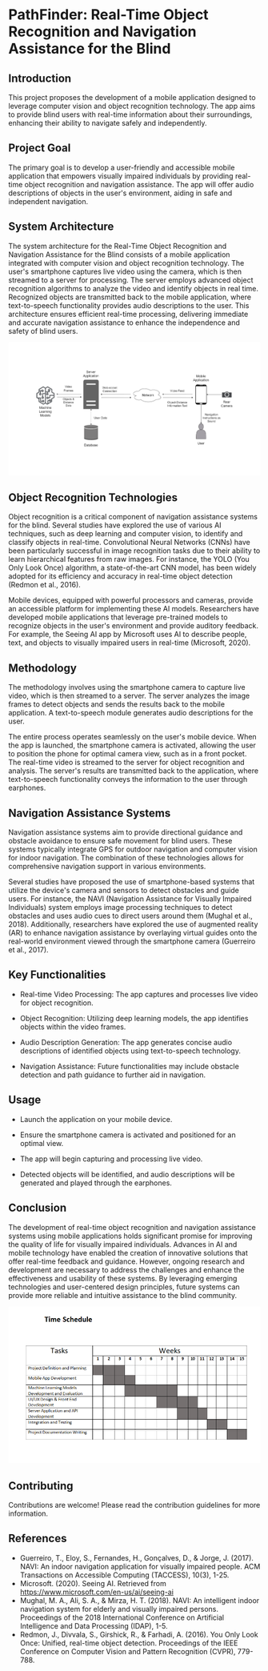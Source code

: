 # PathFinder: Real-Time Object Recognition and Navigation Assistance for the Blind

## Introduction

This project proposes the development of a mobile application designed to leverage computer vision and object recognition technology. The app aims to provide blind users with real-time information about their surroundings, enhancing their ability to navigate safely and independently.

## Project Goal

The primary goal is to develop a user-friendly and accessible mobile application that empowers visually impaired individuals by providing real-time object recognition and navigation assistance. The app will offer audio descriptions of objects in the user's environment, aiding in safe and independent navigation.

## System Architecture
The system architecture for the Real-Time Object Recognition and Navigation Assistance for the Blind consists of a mobile application integrated with computer vision and object recognition technology. The user's smartphone captures live video using the camera, which is then streamed to a server for processing. The server employs advanced object recognition algorithms to analyze the video and identify objects in real time. Recognized objects are transmitted back to the mobile application, where text-to-speech functionality provides audio descriptions to the user. This architecture ensures efficient real-time processing, delivering immediate and accurate navigation assistance to enhance the independence and safety of blind users.

  
![System Architecture](https://github.com/NadeeTharuka/pathfinder/blob/main/Blind%20app.drawio%20Light.png)

## Object Recognition Technologies

Object recognition is a critical component of navigation assistance systems for the blind. Several studies have explored the use of various AI techniques, such as deep learning and computer vision, to identify and classify objects in real-time. Convolutional Neural Networks (CNNs) have been particularly successful in image recognition tasks due to their ability to learn hierarchical features from raw images. For instance, the YOLO (You Only Look Once) algorithm, a state-of-the-art CNN model, has been widely adopted for its efficiency and accuracy in real-time object detection (Redmon et al., 2016).

Mobile devices, equipped with powerful processors and cameras, provide an accessible platform for implementing these AI models. Researchers have developed mobile applications that leverage pre-trained models to recognize objects in the user's environment and provide auditory feedback. For example, the Seeing AI app by Microsoft uses AI to describe people, text, and objects to visually impaired users in real-time (Microsoft, 2020).

## Methodology

The methodology involves using the smartphone camera to capture live video, which is then streamed to a server. The server analyzes the image frames to detect objects and sends the results back to the mobile application. A text-to-speech module generates audio descriptions for the user.

The entire process operates seamlessly on the user's mobile device. When the app is launched, the smartphone camera is activated, allowing the user to position the phone for optimal camera view, such as in a front pocket. The real-time video is streamed to the server for object recognition and analysis. The server's results are transmitted back to the application, where text-to-speech functionality conveys the information to the user through earphones.

## Navigation Assistance Systems

Navigation assistance systems aim to provide directional guidance and obstacle avoidance to ensure safe movement for blind users. These systems typically integrate GPS for outdoor navigation and computer vision for indoor navigation. The combination of these technologies allows for comprehensive navigation support in various environments.

Several studies have proposed the use of smartphone-based systems that utilize the device's camera and sensors to detect obstacles and guide users. For instance, the NAVI (Navigation Assistance for Visually Impaired Individuals) system employs image processing techniques to detect obstacles and uses audio cues to direct users around them (Mughal et al., 2018). Additionally, researchers have explored the use of augmented reality (AR) to enhance navigation assistance by overlaying virtual guides onto the real-world environment viewed through the smartphone camera (Guerreiro et al., 2017).

## Key Functionalities

- Real-time Video Processing: The app captures and processes live video for object recognition.

- Object Recognition: Utilizing deep learning models, the app identifies objects within the video frames.

- Audio Description Generation: The app generates concise audio descriptions of identified objects using text-to-speech technology.

- Navigation Assistance: Future functionalities may include obstacle detection and path guidance to further aid in navigation.


## Usage

- Launch the application on your mobile device.

- Ensure the smartphone camera is activated and positioned for an optimal view.

- The app will begin capturing and processing live video.

- Detected objects will be identified, and audio descriptions will be generated and played through the earphones.

## Conclusion

The development of real-time object recognition and navigation assistance systems using mobile applications holds significant promise for improving the quality of life for visually impaired individuals. Advances in AI and mobile technology have enabled the creation of innovative solutions that offer real-time feedback and guidance. However, ongoing research and development are necessary to address the challenges and enhance the effectiveness and usability of these systems. By leveraging emerging technologies and user-centered design principles, future systems can provide more reliable and intuitive assistance to the blind community.


![](https://github.com/NadeeTharuka/pathfinder/blob/main/Gantt%20Chart.PNG)


## Contributing
Contributions are welcome! Please read the contribution guidelines for more information.

## References

- Guerreiro, T., Eloy, S., Fernandes, H., Gonçalves, D., & Jorge, J. (2017). NAVI: An indoor navigation application for visually impaired people. ACM Transactions on Accessible Computing (TACCESS), 10(3), 1-25.
- Microsoft. (2020). Seeing AI. Retrieved from https://www.microsoft.com/en-us/ai/seeing-ai
- Mughal, M. A., Ali, S. A., & Mirza, H. T. (2018). NAVI: An intelligent indoor navigation system for elderly and visually impaired persons. Proceedings of the 2018 International Conference on Artificial Intelligence and Data Processing (IDAP), 1-5.
- Redmon, J., Divvala, S., Girshick, R., & Farhadi, A. (2016). You Only Look Once: Unified, real-time object detection. Proceedings of the IEEE Conference on Computer Vision and Pattern Recognition (CVPR), 779-788.